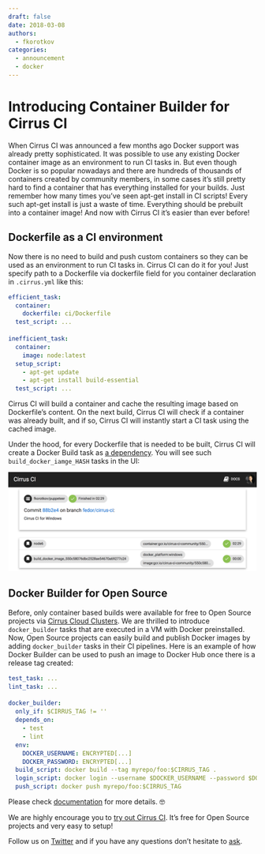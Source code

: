 ```yaml
---
draft: false
date: 2018-03-08
authors:
  - fkorotkov
categories:
  - announcement
  - docker
---
```


# Introducing Container Builder for Cirrus CI

When Cirrus CI was announced a few months ago Docker support was already pretty sophisticated. It was possible to use any existing Docker container image as an environment to run CI tasks in. But even though Docker is so popular nowadays and there are hundreds of thousands of containers created by community members, in some cases it’s still pretty hard to find a container that has everything installed for your builds. Just remember how many times you’ve seen apt-get install in CI scripts! Every such apt-get install is just a waste of time. Everything should be prebuilt into a container image! And now with Cirrus CI it’s easier than ever before!

<!-- more -->

## Dockerfile as a CI environment

Now there is no need to build and push custom containers so they can be used as an environment to run CI tasks in. Cirrus CI can do it for you! Just specify path to a Dockerfile via dockerfile field for you container declaration in `.cirrus.yml` like this:

```yaml
efficient_task:
  container:
    dockerfile: ci/Dockerfile
  test_script: ...

inefficient_task:
  container:
    image: node:latest
  setup_script:
    - apt-get update
    - apt-get install build-essential
  test_script: ...
```

Cirrus CI will build a container and cache the resulting image based on Dockerfile’s content. On the next build, Cirrus CI will check if a container was already built, and if so, Cirrus CI will instantly start a CI task using the cached image.

Under the hood, for every Dockerfile that is needed to be built, Cirrus CI will create a Docker Build task as [a dependency](https://cirrus-ci.org/guide/writing-tasks/#dependencies). You will see such `build_docker_iamge_HASH` tasks in the UI:

![](/blog/images/dockerfile-as-ci-environment.png)

## Docker Builder for Open Source

Before, only container based builds were available for free to Open Source projects via [Cirrus Cloud Clusters](https://cirrus-ci.org/guide/supported-computing-services/#cirrus-cloud-clusters). We are thrilled to introduce `docker_builder` tasks that are executed in a VM with Docker preinstalled. Now, Open Source projects can easily build and publish Docker images by adding `docker_builder` tasks in their CI pipelines. Here is an example of how Docker Builder can be used to push an image to Docker Hub once there is a release tag created:

```yaml
test_task: ...
lint_task: ...

docker_builder:
  only_if: $CIRRUS_TAG != ''
  depends_on: 
    - test
    - lint
  env:
    DOCKER_USERNAME: ENCRYPTED[...]
    DOCKER_PASSWORD: ENCRYPTED[...]
  build_script: docker build --tag myrepo/foo:$CIRRUS_TAG .
  login_script: docker login --username $DOCKER_USERNAME --password $DOCKER_PASSWORD
  push_script: docker push myrepo/foo:$CIRRUS_TAG
```

Please check [documentation](https://cirrus-ci.org/guide/docker-builder-vm/) for more details. 🤓

We are highly encourage you to [try out Cirrus CI](http://cirrus-ci.org/#/quick-start). It’s free for Open Source projects and very easy to setup!

Follow us on [Twitter](https://twitter.com/cirrus_labs) and if you have any questions don’t hesitate to [ask](http://cirrus-ci.org/#/support).
